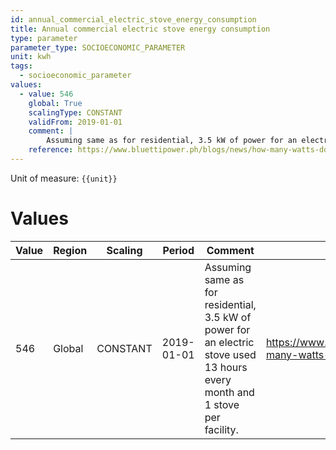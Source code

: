 ```yaml
---
id: annual_commercial_electric_stove_energy_consumption
title: Annual commercial electric stove energy consumption
type: parameter
parameter_type: SOCIOECONOMIC_PARAMETER
unit: kwh
tags:
  - socioeconomic_parameter
values:
  - value: 546
    global: True
    scalingType: CONSTANT
    validFrom: 2019-01-01
    comment: |
        Assuming same as for residential, 3.5 kW of power for an electric stove used 13 hours every month and 1 stove per facility.
    reference: https://www.bluettipower.ph/blogs/news/how-many-watts-does-an-electric-stove-use
---
```



Unit of measure: `{{unit}}`


# Values


| Value | Region | Scaling | Period | Comment | Reference |
|-------|--------|---------|--------|---------|-----------|
| 546 | Global | CONSTANT | 2019-01-01 | Assuming same as for residential, 3.5 kW of power for an electric stove used 13 hours every month and 1 stove per facility. | https://www.bluettipower.ph/blogs/news/how-many-watts-does-an-electric-stove-use |


